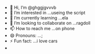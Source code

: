 - 👋 Hi, I’m @ghggjgvvvb
- 👀 I’m interested in ...useing the script
- 🌱 I’m currently learning ...ela
- 💞️ I’m looking to collaborate on ...ragdoll
- 📫 How to reach me ...on phone
- 😄 Pronouns: ...;
- ⚡ Fun fact: ...i love cars
- 

<!---
ghggjgvvvb/ghggjgvvvb is a ✨ special ✨ repository because its `README.md` (this file) appears on your GitHub profile.
You can click the Preview link to take a look at your changes.
--->
